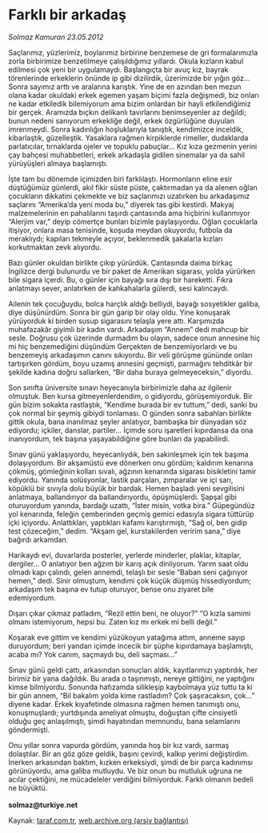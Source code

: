 # Farklı bir arkadaş

*Solmaz Kamuran 23.05.2012*

<div class="yazi"><p>Saçlarımız, yüzlerimiz, boylarımız birbirine benzemese de gri formalarımızla zorla birbirimize benzetilmeye çalışıldığımız yıllardı. Okula kızların kabul edilmesi çok yeni bir uygulamaydı. Başlangıçta bir avuç kız, bayrak törenlerinde erkeklerin önünde ip gibi dizilirdik, üzerimizde bir yığın göz... Sonra sayımız arttı ve aralarına karıştık. Yine de en azından ben mezun olana kadar okuldaki erkek egemen yaşam biçimi fazla değişmedi, biz onları ne kadar etkiledik bilemiyorum ama bizim onlardan bir hayli etkilendiğimiz bir gerçek. Aramızda bıçkın delikanlı tavırlarını benimseyenler az değildi; bunun nedeni sanıyorum erkekliğe değil, erkek özgürlüğüne duyulan imrenmeydi. Sonra kadınlığın hoşluklarıyla tanıştık, kendimizce inceldik, kibarlaştık, güzelleştik. Yasaklara rağmen kirpiklerde rimeller, dudaklarda parlatıcılar, tırnaklarda ojeler ve topuklu pabuçlar... Kız kıza gezmenin yerini çay bahçesi muhabbetleri, erkek arkadaşla gidilen sinemalar ya da sahil yürüyüşleri almaya başlamıştı. </p>
<p>İşte tam bu dönemde içimizden biri farklılaştı. Hormonların eline esir düştüğümüz günlerdi, akıl fikir süste püste, çaktırmadan ya da alenen oğlan çocukların dikkatini çekmekte ve biz saçlarımızı uzatırken bu arkadaşımız saçlarını “Amerika’da yeni moda bu,” diyerek tas gibi kestirdi. Makyaj malzemelerinin en pahalılarını taşırdı çantasında ama hiçbirini kullanmıyor “Alerjim var,” deyip cömertçe bunları bizimle paylaşıyordu. Oğlan çocuklarla itişiyor, onlara masa tenisinde, koşuda meydan okuyordu, futbola da meraklıydı; kapıları tekmeyle açıyor, beklenmedik şakalarla kızları korkutmaktan zevk alıyordu. </p>
<p>Bazı günler okuldan birlikte çıkıp yürürdük. Çantasında daima birkaç İngilizce dergi bulunurdu ve bir paket de Amerikan sigarası, yolda yürürken bile sigara içerdi. Bu, o günler için bayağı sıra dışı bir hareketti. Fıkra anlatmayı sever, anlatırken de kahkahalarla gülerdi, sesi kalıncaydı. </p>
<p>Ailenin tek çocuğuydu, bolca harçlık aldığı belliydi, bayağı sosyetikler galiba, diye düşünürdüm. Sonra bir gün garip bir olay oldu. Yine konuşarak yürüyorduk ki birden susup sigarasını telaşla yere attı. Karşımızda muhafazakâr giyimli bir kadın vardı. Arkadaşım “Annem” dedi mahcup bir sesle. Doğrusu çok üzerinde durmadım bu olayın, sadece onun annesine hiç mi hiç benzemediğini düşündüm Gerçekten de benzemiyorlardı ve bu benzemeyiş arkadaşımın canını sıkıyordu. Bir veli görüşme gününde onları tartışırken gördüm, boyu uzamış annesini geçmişti, parmağını tehditkâr bir şekilde kadına doğru sallarken, “Bir daha buraya gelmeyeceksin,” diyordu.</p>
<p>Son sınıfta üniversite sınavı heyecanıyla birbirimizle daha az ilgilenir olmuştuk. Ben kursa gitmeyenlerdendim, o gidiyordu, görüşemiyorduk. Bir gün bizim sokakta rastlaştık, “Kendime burada bir ev tuttum,” dedi, sanki bu çok normal bir şeymiş gibiydi tonlaması. O günden sonra sabahları birlikte gittik okula, bana inanılmaz şeyler anlatıyor, bambaşka bir dünyadan söz ediyordu; içkiler, danslar, partiler... İçimde soru işaretleri kıpırdansa da ona inanıyordum, tek başına yaşayabildiğine göre bunları da yapabilirdi. </p>
<p>Sınav günü yaklaşıyordu, heyecanlıydık, ben sakinleşmek için tek başıma dolaşıyordum. Bir akşamüstü eve dönerken onu gördüm; kaldırım kenarına çökmüş, gömleğinin kolları sıvalı, ağzının kenarında sigarası bisikletini tamir ediyordu. Yanında solüsyonlar, lastik parçaları, zımparalar ve içi sarı, köpüklü bir sıvıyla dolu büyük bir bardak. Hemen başladı yeni sevgilisini anlatmaya, ballandırıyor da ballandırıyordu, öpüşmüşlerdi. Şapşal gibi oturuyordum yanında, bardağı uzattı, “İster misin, votka bira.” Güpegündüz yol kenarında, feleğin çemberinden geçmiş gemici edasıyla sigara tüttürüp içki içiyordu. Anlattıkları, yaptıkları kafamı karıştırmıştı, “Sağ ol, ben gidip test çözeceğim,” dedim. “Akşam gel, kurstakilerden veririm sana,” diye bağırdı arkamdan.</p>
<p>Harikaydı evi, duvarlarda posterler, yerlerde minderler, plaklar, kitaplar, dergiler... O anlatıyor ben ağzım bir karış açık dinliyorum. Yarım saat oldu olmadı kapı çalındı, gelen annemdi, telaşlı bir sesle “Baban seni çağırıyor hemen,” dedi. Sinir olmuştum, kendimi çok küçük düşmüş hissediyordum; arkadaşım tek başına ev tutup oturuyor, bense onu ziyaret bile edemiyordum. </p>
<p>Dışarı çıkar çıkmaz patladım, “Rezil ettin beni, ne oluyor?” “O kızla samimi olmanı istemiyorum, hepsi bu. Zaten kız mı erkek mi belli değil.”</p>
<p>Koşarak eve gittim ve kendimi yüzükoyun yatağıma attım, anneme sayıp duruyordum; beri yandan içimde incecik bir şüphe kıpırdamaya başlamıştı, acaba mı? Yok canım, saçmaydı bu, deli saçması...” </p>
<p>Sınav günü geldi çattı, arkasından sonuçları aldık, kayıtlarımızı yaptırdık, her birimiz bir yana dağıldık. Bu arada o taşınmıştı, nereye gittiğini, ne yaptığını kimse bilmiyordu. Sonunda hafızamda silikleşip kaybolmaya yüz tuttu ta ki bir gün annem, “Bil bakalım yolda kime rastladım? Çok şaşıracaksın, çok...” diyene kadar. Erkek kıyafetinde olmasına rağmen hemen tanımıştı onu, konuşmuşlardı; yurtdışında ameliyat olmuştu, doğuştan çifte cinsiyetli olduğu geç anlaşılmıştı, şimdi hayatından memnundu, bana selamlarını göndermişti.</p>
<p>Onu yıllar sonra vapurda gördüm, yanında hoş bir kız vardı, sarmaş dolaştılar. Bir an göz göze geldik, başını çevirdi, kalkıp yerimi değiştirdim. İnerken arkasından baktım, kızken erkeksiydi, şimdi de bir parça kadınımsı görünüyordu, ama galiba mutluydu. Ve biz onun bu mutluluk uğruna ne acılar çektiğini, ne mücadeleler verdiğini bilmiyorduk. Farklı olmanın bedeli ne büyüktü.<br/><br/><b>solmaz@turkiye.net</b></p>
</div>

Kaynak: [taraf.com.tr](http://www.taraf.com.tr/solmaz-kamuran/makale-farkli-bir-arkadas.htm), [web.archive.org (arşiv bağlantısı)](http://web.archive.org/web/20140203083452/http://www.taraf.com.tr/solmaz-kamuran/makale-farkli-bir-arkadas.htm)
